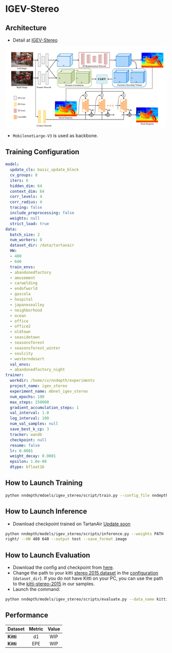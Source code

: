 # IGEV-Stereo

## Architecture
- Detail at [IGEV-Stereo](https://arxiv.org/pdf/2303.06615.pdf)
<p align="center">
<img src="../../../images/igev.png"/>
</p>

- `MobilenetLarge-V3` is used as backbone.

## Training Configuration
```yaml
model:
  update_cls: basic_update_block
  cv_groups: 8
  iters: 6
  hidden_dim: 64
  context_dim: 64
  corr_levels: 4
  corr_radius: 4
  tracing: false
  include_preprocessing: false
  weights: null
  strict_load: true
data:
  batch_size: 2
  num_workers: 8
  dataset_dir: /data/tartanair
  HW:
  - 480
  - 640
  train_envs:
  - abandonedfactory
  - amusement
  - carwelding
  - endofworld
  - gascola
  - hospital
  - japanesealley
  - neighborhood
  - ocean
  - office
  - office2
  - oldtown
  - seasidetown
  - seasonsforest
  - seasonsforest_winter
  - soulcity
  - westerndesert
  val_envs:
  - abandonedfactory_night
trainer:
  workdir: /home/cv/nndepth/experiments
  project_name: igev_stereo
  experiment_name: mbnet_igev_stereo
  num_epochs: 100
  max_steps: 250000
  gradient_accumulation_steps: 1
  val_interval: 1.0
  log_interval: 100
  num_val_samples: null
  save_best_k_cp: 3
  tracker: wandb
  checkpoint: null
  resume: false
  lr: 0.0001
  weight_decay: 0.0001
  epsilon: 1.0e-08
  dtype: bfloat16

```

## How to Launch Training
```bash
python nndepth/mdoels/igev_stereo/script/train.py --config_file nndepth/mdoels/igev_stereo/yaml/mbnet/training.yaml
```

## How to Launch Inference
- Download checkpoint trained on TartanAir [Update soon]()
```bash
python nndepth/models/igev_stereo/scripts/inference.py --weights PATH --left_path samples/stereo/left/ --right_path samples/stereo/
right/ --HW 480 640 --output test --save_format image
```

## How to Launch Evaluation
- Download the config and checkpoint from [here](https://drive.google.com/drive/folders/1OZIqRjqlF2fD4wwbMsFf5Lxx7ovYdu1D).
- Change the path to your kitti [stereo 2015 dataset](https://www.cvlibs.net/datasets/kitti/eval_scene_flow.php?benchmark=stereo) in the [configuration](../configs/data/Kitti2015DisparityDataLoader.yaml) (`dataset_dir`). If you do not have Kitti on your PC, you can use the path to the [kitti-stereo-2015](../../../samples/kitti-stereo-2015/) in our samples.
- Launch the command:
```bash
python nndepth/models/igev_stereo/scripts/evaluate.py --data_name kitti --data_config nndepth/models/igev_stereo/yaml/mbnet/kitti_eval.yaml  --weights PATH --metric_name kitti-d1 --metric_threshold 3 --output results.txt
```

## Performance
| Dataset | Metric | Value |
| :------ | :----: | :---: |
| **Kitti** | d1 | WIP |
| **Kitti** | EPE | WIP |
